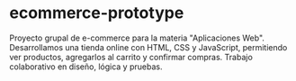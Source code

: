 # ecommerce-prototype
Proyecto grupal de e-commerce para la materia "Aplicaciones Web". Desarrollamos una tienda online con HTML, CSS y JavaScript, permitiendo ver productos, agregarlos al carrito y confirmar compras. Trabajo colaborativo en diseño, lógica y pruebas.
